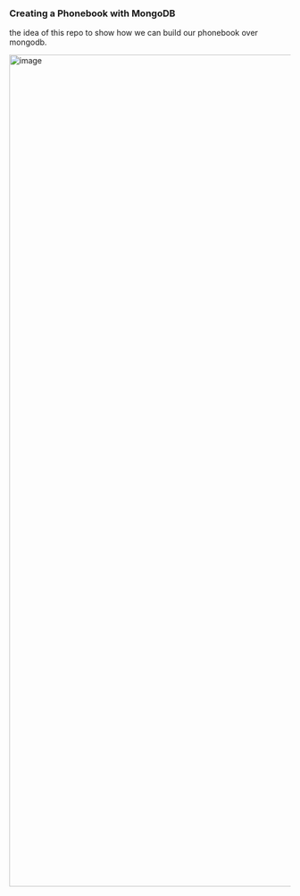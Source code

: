 ### Creating a Phonebook with MongoDB

the idea of this repo to show how we can build our phonebook over mongodb.

<img width="1490" alt="image" src="https://user-images.githubusercontent.com/36086368/231450127-bb2b20a5-adbd-4ddb-8aaa-5bccc42fbf6e.png">
